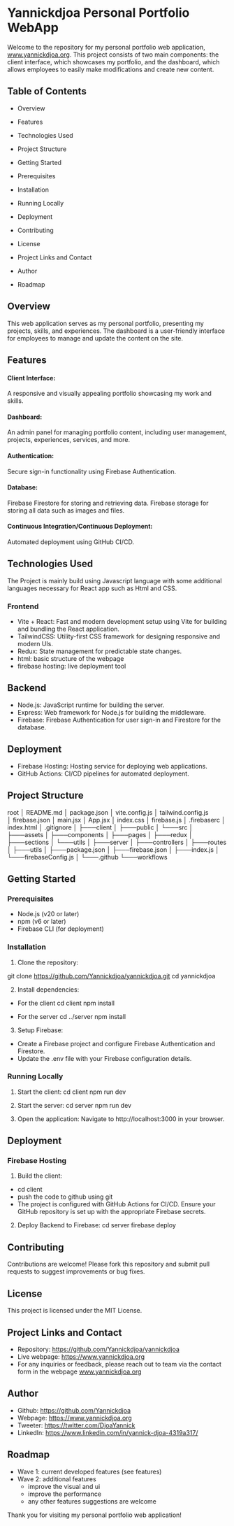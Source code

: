# Yannickdjoa Personal Portfolio WebApp

Welcome to the repository for my personal portfolio web application, www.yannickdjoa.org. This project consists of two main components: the client interface, which showcases my portfolio, and the dashboard, which allows employees to easily make modifications and create new content.

## Table of Contents

- Overview

- Features

- Technologies Used

- Project Structure

- Getting Started

- Prerequisites

- Installation

- Running Locally

- Deployment

- Contributing

- License

- Project Links and Contact

- Author

- Roadmap

## Overview

This web application serves as my personal portfolio, presenting my projects, skills, and experiences. The dashboard is a user-friendly interface for employees to manage and update the content on the site.

## Features

#### Client Interface:

A responsive and visually appealing portfolio showcasing my work and skills.

#### Dashboard:

An admin panel for managing portfolio content, including user management, projects, experiences, services, and more.

#### Authentication:

Secure sign-in functionality using Firebase Authentication.

#### Database:

Firebase Firestore for storing and retrieving data. Firebase storage for storing all data such as images and files.

#### Continuous Integration/Continuous Deployment:

Automated deployment using GitHub CI/CD.

## Technologies Used

The Project is mainly build using Javascript language with some additional languages necessary for React app such as Html and CSS.

### Frontend

- Vite + React: Fast and modern development setup using Vite for building and bundling the React application.
- TailwindCSS: Utility-first CSS framework for designing responsive and modern UIs.
- Redux: State management for predictable state changes.
- html: basic structure of the webpage
- firebase hosting: live deployment tool

## Backend

- Node.js: JavaScript runtime for building the server.
- Express: Web framework for Node.js for building the middleware.
- Firebase: Firebase Authentication for user sign-in and Firestore for the database.

## Deployment

- Firebase Hosting: Hosting service for deploying web applications.
- GitHub Actions: CI/CD pipelines for automated deployment.

## Project Structure

root
│ README.md
│ package.json
│ vite.config.js
│ tailwind.config.js  
│ firebase.json
│ main.jsx
│ App.jsx
│ index.css
│ firebase.js
│ .firebaserc
│ index.html
│ .gitignore
│
├───client
│ ├───public
│ └───src
│ ├───assets
│ ├───components
│ ├───pages
│ ├───redux
│ ├───sections
│ └───utils
│
├───server
│ ├───controllers
│ ├───routes
│ ├───utils
│ ├───package.json
│ ├───firebase.json
│ ├───index.js
│ └───firebaseConfig.js
│
└───.github
└───workflows

## Getting Started

### Prerequisites

- Node.js (v20 or later)
- npm (v6 or later)
- Firebase CLI (for deployment)

### Installation

1. Clone the repository:

git clone https://github.com/Yannickdjoa/yannickdjoa.git
cd yannickdjoa

2. Install dependencies:

- For the client
  cd client
  npm install

- For the server
  cd ../server
  npm install

3. Setup Firebase:

- Create a Firebase project and configure Firebase Authentication and Firestore.
- Update the .env file with your Firebase configuration details.

### Running Locally

1. Start the client:
   cd client
   npm run dev

2. Start the server:
   cd server
   npm run dev

3. Open the application:
   Navigate to http://localhost:3000 in your browser.

## Deployment

### Firebase Hosting

1. Build the client:

- cd client
- push the code to github using git
- The project is configured with GitHub Actions for CI/CD. Ensure your GitHub repository is set up with the appropriate Firebase secrets.

2. Deploy Backend to Firebase:
   cd server
   firebase deploy

## Contributing

Contributions are welcome! Please fork this repository and submit pull requests to suggest improvements or bug fixes.

## License

This project is licensed under the MIT License.

## Project Links and Contact

- Repository: https://github.com/Yannickdjoa/yannickdjoa
- Live webpage: https://www.yannickdjoa.org
- For any inquiries or feedback, please reach out to team via the contact form in the webpage www.yannickdjoa.org

## Author

- Github: https://github.com/Yannickdjoa
- Webpage: https://www.yannickdjoa.org
- Tweeter: https://twitter.com/DjoaYannick
- LinkedIn: https://www.linkedin.com/in/yannick-djoa-4319a317/

## Roadmap

- Wave 1: current developed features (see features)
- Wave 2: additional features
  - improve the visual and ui
  - improve the performance
  - any other features suggestions are welcome

Thank you for visiting my personal portfolio web application!
